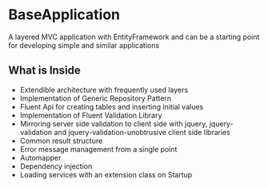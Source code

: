 # BaseApplication
A layered MVC application with EntityFramework and can be a starting point for developing simple and similar applications


## What is Inside

- Extendible architecture with frequently used layers
- Implementation of Generic Repository Pattern
- Fluent Api for creating tables and inserting initial values
- Implementation of Fluent Validation Library 
- Mirroring server side validation to client side with jquery, jquery-validation and jquery-validation-unobtrusive client side libraries
- Common result structure
- Error message management from a single point
- Automapper
- Dependency injection
- Loading services with an extension class on Startup

  
